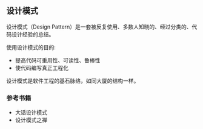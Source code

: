 ## 设计模式

设计模式（Design Pattern）是一套被反复使用、多数人知晓的、经过分类的、代码设计经验的总结。

使用设计模式的目的:
- 提高代码可重用性、可读性、鲁棒性
- 使代码编写真正工程化

设计模式是软件工程的基石脉络，如同大厦的结构一样。

### 参考书籍
- 大话设计模式
- 设计模式之禅